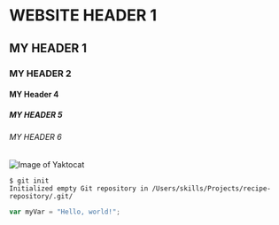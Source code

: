 # WEBSITE HEADER 1
## MY HEADER 1
### MY HEADER 2
#### MY Header 4
##### MY HEADER 5
###### MY HEADER 6
![Image of Yaktocat](https://octodex.github.com/images/yaktocat.png)

```
$ git init
Initialized empty Git repository in /Users/skills/Projects/recipe-repository/.git/
```

``` javascript
var myVar = "Hello, world!";
```
